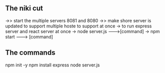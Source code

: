 
## The niki cut

  ->> start the multiple servers 8081 and 8080
  ->> make shore server is updated to support multiple hoste to support at once
      -> to run express server and react server at once
	  -> node server.js --->[command] 
	  -> npm start   ---> [command]


## The commands

 npm init -y
 npm install express
 node server.js

	  
